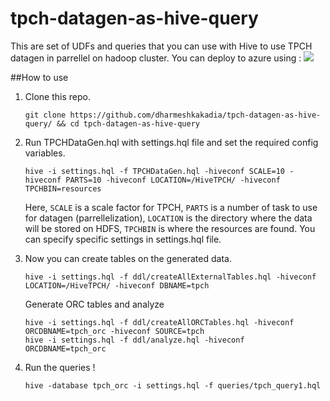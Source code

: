 # tpch-datagen-as-hive-query
This are set of UDFs and queries that you can use with Hive to use TPCH datagen in parrellel on hadoop cluster. You can deploy to azure using :
<a href="https://portal.azure.com/#create/Microsoft.Template/uri/https%3A%2F%2Fraw.githubusercontent.com%2Fdharmeshkakadia%2Ftpch-datagen-as-hive-query%2Fmaster%2Fazure%2Fazuredeploy.json" target="_blank">
    <img src="http://azuredeploy.net/deploybutton.png"/>
</a>


##How to use
1. Clone this repo.

    ```shell
    git clone https://github.com/dharmeshkakadia/tpch-datagen-as-hive-query/ && cd tpch-datagen-as-hive-query
    ```
2. Run TPCHDataGen.hql with settings.hql file and set the required config variables.
    ```shell
    hive -i settings.hql -f TPCHDataGen.hql -hiveconf SCALE=10 -hiveconf PARTS=10 -hiveconf LOCATION=/HiveTPCH/ -hiveconf TPCHBIN=resources 
    ```
    Here, `SCALE` is a scale factor for TPCH, 
    `PARTS` is a number of task to use for datagen (parrellelization), 
    `LOCATION` is the directory where the data will be stored on HDFS, 
    `TPCHBIN` is where the resources are found. You can specify specific settings in settings.hql file.

3. Now you can create tables on the generated data.
    ```shell
    hive -i settings.hql -f ddl/createAllExternalTables.hql -hiveconf LOCATION=/HiveTPCH/ -hiveconf DBNAME=tpch
    ```
    Generate ORC tables and analyze
    ```shell
    hive -i settings.hql -f ddl/createAllORCTables.hql -hiveconf ORCDBNAME=tpch_orc -hiveconf SOURCE=tpch 
    hive -i settings.hql -f ddl/analyze.hql -hiveconf ORCDBNAME=tpch_orc 
    ```

4. Run the queries !
    ```shell
    hive -database tpch_orc -i settings.hql -f queries/tpch_query1.hql 
    ```
